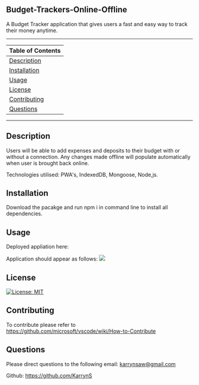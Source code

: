 ## Budget-Trackers-Online-Offline

A Budget Tracker application that gives users a fast and easy way to track their money anytime. 

---
| Table of Contents |
|---|
| [Description](#Description) |
| [Installation](#Installation) |
| [Usage](#Usage) |
| [License](#License) |
| [Contributing](#Contributing) |
| [Questions](#Questions) |
---

## Description

Users will be able to add expenses and deposits to their budget with or without a connection. Any changes made offline will populate automatically when user  is brought back online. 

Technologies utilised: PWA's, IndexedDB, Mongoose, Node,js. 

## Installation

Download the pacakge and run npm i in command line to install all dependencies. 

## Usage

Deployed appliation here: 

Application should appear as follows: 
<img src="./public/BudgetTracker">
<br>

## License 

[![License: MIT](https://img.shields.io/badge/License-MIT-yellow.svg)](https://opensource.org/licenses/MIT)


## Contributing
To contribute please refer to https://github.com/microsoft/vscode/wiki/How-to-Contribute

## Questions
Please direct questions to the following email: karrynsaw@gmail.com

Github: https://github.com/KarrynS






